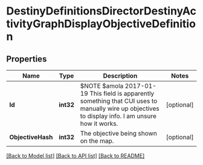 # DestinyDefinitionsDirectorDestinyActivityGraphDisplayObjectiveDefinition

## Properties
Name | Type | Description | Notes
------------ | ------------- | ------------- | -------------
**Id** | **int32** | $NOTE $amola 2017-01-19 This field is apparently something that CUI uses to manually wire up objectives to display info. I am unsure how it works. | [optional] 
**ObjectiveHash** | **int32** | The objective being shown on the map. | [optional] 

[[Back to Model list]](../README.md#documentation-for-models) [[Back to API list]](../README.md#documentation-for-api-endpoints) [[Back to README]](../README.md)


